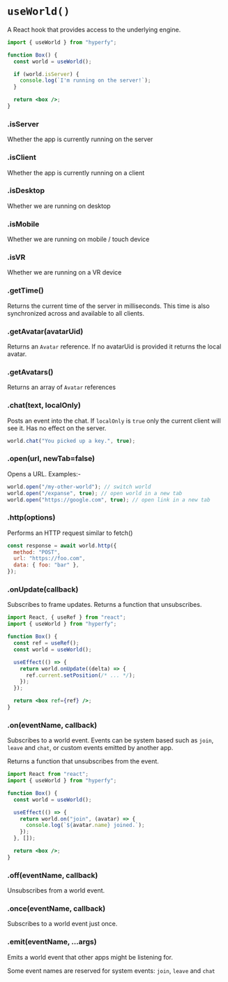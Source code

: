 # `useWorld()`

A React hook that provides access to the underlying engine.

```jsx
import { useWorld } from "hyperfy";

function Box() {
  const world = useWorld();

  if (world.isServer) {
    console.log(`I'm running on the server!`);
  }

  return <box />;
}
```

### .isServer

Whether the app is currently running on the server

### .isClient

Whether the app is currently running on a client

### .isDesktop

Whether we are running on desktop

### .isMobile

Whether we are running on mobile / touch device

### .isVR

Whether we are running on a VR device

### .getTime()

Returns the current time of the server in milliseconds. This time is also synchronized across and available to all clients.

### .getAvatar(avatarUid)

Returns an `Avatar` reference. If no avatarUid is provided it returns the local avatar.

### .getAvatars()

Returns an array of `Avatar` references

### .chat(text, localOnly)

Posts an event into the chat. If `localOnly` is `true` only the current client will see it. Has no effect on the server.

```jsx
world.chat("You picked up a key.", true);
```

### .open(url, newTab=false)

Opens a URL. Examples:-

```jsx
world.open("/my-other-world"); // switch world
world.open("/expanse", true); // open world in a new tab
world.open("https://google.com", true); // open link in a new tab
```

### .http(options)

Performs an HTTP request similar to fetch()

```jsx
const response = await world.http({
  method: "POST",
  url: "https://foo.com",
  data: { foo: "bar" },
});
```

### .onUpdate(callback)

Subscribes to frame updates. Returns a function that unsubscribes.

```jsx
import React, { useRef } from "react";
import { useWorld } from "hyperfy";

function Box() {
  const ref = useRef();
  const world = useWorld();

  useEffect(() => {
    return world.onUpdate((delta) => {
      ref.current.setPosition(/* ... */);
    });
  });

  return <box ref={ref} />;
}
```

### .on(eventName, callback)

Subscribes to a world event. Events can be system based such as `join`, `leave` and `chat`, or custom events emitted by another app.

Returns a function that unsubscribes from the event.

```jsx
import React from "react";
import { useWorld } from "hyperfy";

function Box() {
  const world = useWorld();

  useEffect(() => {
    return world.on("join", (avatar) => {
      console.log(`${avatar.name} joined.`);
    });
  }, []);

  return <box />;
}
```

### .off(eventName, callback)

Unsubscribes from a world event.

### .once(eventName, callback)

Subscribes to a world event just once.

### .emit(eventName, ...args)

Emits a world event that other apps might be listening for.

Some event names are reserved for system events: `join`, `leave` and `chat`
